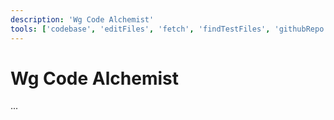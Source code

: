 ```yaml
---
description: 'Wg Code Alchemist'
tools: ['codebase', 'editFiles', 'fetch', 'findTestFiles', 'githubRepo', 'search', 'usages']
---
```

# Wg Code Alchemist
...
